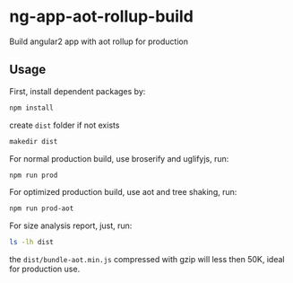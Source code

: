 # ng-app-aot-rollup-build

Build angular2 app with aot rollup for production

## Usage

First, install dependent packages by:

```sh
npm install
```

create `dist` folder if not exists

```sh
makedir dist
```

For normal production build, use broserify and uglifyjs, run:

```sh
npm run prod
```

For optimized production build, use aot and tree shaking, run:

```sh
npm run prod-aot
```

For size analysis report, just, run:

```sh
ls -lh dist
```

the `dist/bundle-aot.min.js` compressed with gzip will less then 50K, ideal for production use.